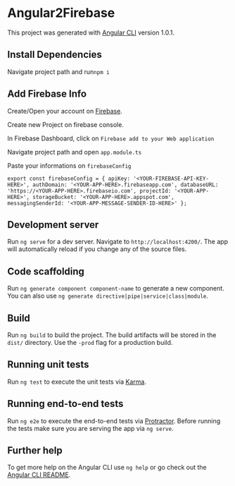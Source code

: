 # Angular2Firebase

This project was generated with [Angular CLI](https://github.com/angular/angular-cli) version 1.0.1.

## Install Dependencies
Navigate project path and run`npm i`

## Add Firebase Info
Create/Open your account on [Firebase](https://firebase.google.com).

Create new Project on firebase console.

In Firebase Dashboard, click on `Firebase add to your Web application`


Navigate project path and open `app.module.ts`

Paste your informations on `firebaseConfig`

`export const firebaseConfig = {
  apiKey: '<YOUR-FIREBASE-API-KEY-HERE>',
  authDomain: '<YOUR-APP-HERE>.firebaseapp.com',
  databaseURL: 'https://<YOUR-APP-HERE>.firebaseio.com',
  projectId: '<YOUR-APP-HERE>',
  storageBucket: '<YOUR-APP-HERE>.appspot.com',
  messagingSenderId: '<YOUR-APP-MESSAGE-SENDER-ID-HERE>'
};`

## Development server

Run `ng serve` for a dev server. Navigate to `http://localhost:4200/`. The app will automatically reload if you change any of the source files.

## Code scaffolding

Run `ng generate component component-name` to generate a new component. You can also use `ng generate directive|pipe|service|class|module`.

## Build

Run `ng build` to build the project. The build artifacts will be stored in the `dist/` directory. Use the `-prod` flag for a production build.

## Running unit tests

Run `ng test` to execute the unit tests via [Karma](https://karma-runner.github.io).

## Running end-to-end tests

Run `ng e2e` to execute the end-to-end tests via [Protractor](http://www.protractortest.org/).
Before running the tests make sure you are serving the app via `ng serve`.

## Further help

To get more help on the Angular CLI use `ng help` or go check out the [Angular CLI README](https://github.com/angular/angular-cli/blob/master/README.md).
